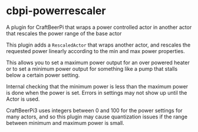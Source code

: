 # cbpi-powerrescaler
A plugin for CraftBeerPi that wraps a power controlled actor in another actor that rescales the power range of the base actor

  This plugin adds a ``RescaledActor`` that wraps another actor, and rescales the requested power
  linearly according to the min and max power properties.

  This allows you to set a maximum power output for an over powered heater
  or to set a minimum power output for something like a pump that stalls below
  a certain power setting.

  Internal checking that the minimum power is less than the maximum power is done
  when the power is set. Errors in settings may not show up until the Actor is
  used.

  CraftBeerPi3 uses integers between 0 and 100 for the power settings for
  many actors, and so this plugin may cause quantization issues if the range
  between minimum and maximum power is small.
